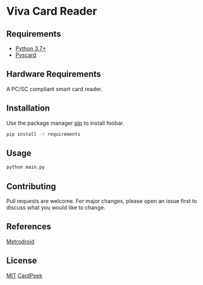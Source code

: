 # Viva Card Reader

## Requirements
 - [Python 3.7+](https://www.python.org/downloads/)
 - [Pyscard](http://sourceforge.net/projects/pyscard/)
 
## Hardware Requirements

A PC/SC compliant smart card reader.

## Installation

Use the package manager [pip](https://pip.pypa.io/en/stable/) to install foobar.

```bash
pip install -r requirements
```

## Usage

```bash
python main.py
```

## Contributing

Pull requests are welcome. For major changes, please open an issue first to discuss what you would like to change.

## References

[Metrodroid](https://github.com/metrodroid/metrodroid)

## License
[MIT](https://choosealicense.com/licenses/mit/)
[CardPeek](https://github.com/L1L1/cardpeek)

